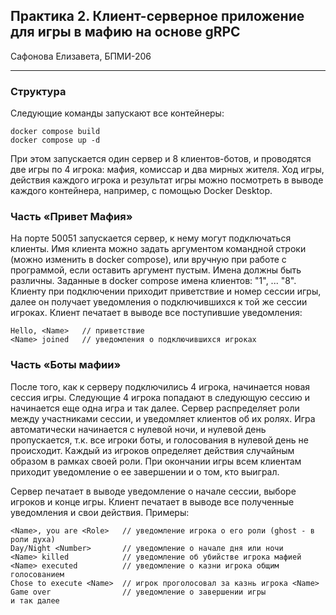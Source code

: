 ## Практика 2. Клиент-серверное приложение для игры в мафию на основе gRPC

Сафонова Елизавета, БПМИ-206

-------

### Структура

Следующие команды запускают все контейнеры:

```
docker compose build
docker compose up -d
```

При этом запускается один сервер и 8 клиентов-ботов, и проводятся две игры по 4 игрока: мафия, комиссар и два мирных жителя. Ход игры, действия каждого игрока и результат игры можно посмотреть в выводе каждого контейнера, например, с помощью Docker Desktop.

### Часть «Привет Мафия»

На порте 50051 запускается сервер, к нему могут подключаться клиенты. Имя клиента можно задать аргументом командной строки (можно изменить в docker compose), или вручную при работе с программой, если оставить аргумент пустым. Имена должны быть различны. Заданные в docker compose имена клиентов: "1", ... "8". Клиенту при подключении приходит приветствие и номер сессии игры, далее он получает уведомления о подключившихся к той же сессии игроках. Клиент печатает в выводе все поступившие уведомления:

```
Hello, <Name>   // приветствие
<Name> joined   // уведомления о подключившихся игроках
```

### Часть «Боты мафии»

После того, как к серверу подключились 4 игрока, начинается новая сессия игры. Следующие 4 игрока попадают в следующую сессию и начинается еще одна игра и так далее. Сервер распределяет роли между участниками сессии, и уведомляет клиентов об их ролях. Игра автоматически начинается с нулевой ночи, и нулевой день пропускается, т.к. все игроки боты, и голосования в нулевой день не происходит. Каждый из игроков определяет действия случайным образом в рамках своей роли. При окончании игры всем клиентам приходит уведомление о ее завершении и о том, кто выиграл.

Сервер печатает в выводе уведомление о начале сессии, выборе игроков и конце игры. Клиент печатает в выводе все полученные уведомления и свои действия. Примеры:

```
<Name>, you are <Role>   // уведомление игрока о его роли (ghost - в роли духа)
Day/Night <Number>       // уведомление о начале дня или ночи
<Name> killed            // уведомление об убийстве игрока мафией
<Name> executed          // уведомление о казни игрока общим голосованием
Chose to execute <Name>  // игрок проголосовал за казнь игрока <Name>
Game over                // уведомление о завершении игры
и так далее
```
